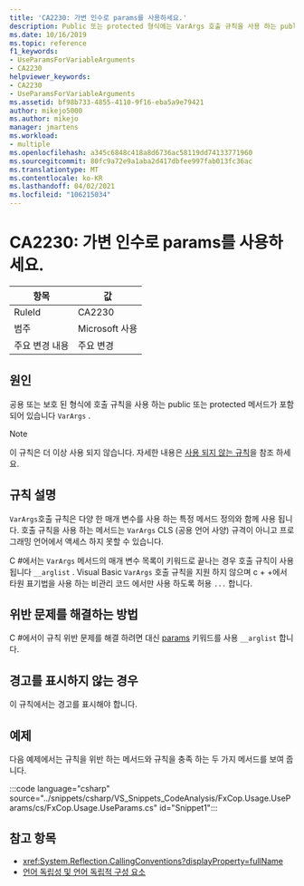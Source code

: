 ```yaml
---
title: 'CA2230: 가변 인수로 params를 사용하세요.'
description: Public 또는 protected 형식에는 VarArgs 호출 규칙을 사용 하는 public 또는 protected 메서드가 포함 되어 있습니다.
ms.date: 10/16/2019
ms.topic: reference
f1_keywords:
- UseParamsForVariableArguments
- CA2230
helpviewer_keywords:
- CA2230
- UseParamsForVariableArguments
ms.assetid: bf98b733-4855-4110-9f16-eba5a9e79421
author: mikejo5000
ms.author: mikejo
manager: jmartens
ms.workload:
- multiple
ms.openlocfilehash: a345c6848c418a8d6736ac58119dd74133771960
ms.sourcegitcommit: 80fc9a72e9a1aba2d417dbfee997fab013fc36ac
ms.translationtype: MT
ms.contentlocale: ko-KR
ms.lasthandoff: 04/02/2021
ms.locfileid: "106215034"
---
```

# <a name="ca2230-use-params-for-variable-arguments"></a>CA2230: 가변 인수로 params를 사용하세요.

|항목|값|
|-|-|
|RuleId|CA2230|
|범주|Microsoft 사용|
|주요 변경 내용|주요 변경|

## <a name="cause"></a>원인
공용 또는 보호 된 형식에 호출 규칙을 사용 하는 public 또는 protected 메서드가 포함 되어 있습니다 `VarArgs` .

> [!NOTE]
> 이 규칙은 더 이상 사용 되지 않습니다. 자세한 내용은 [사용 되지 않는 규칙](fxcop-unported-deprecated-rules.md)을 참조 하세요.

## <a name="rule-description"></a>규칙 설명
`VarArgs`호출 규칙은 다양 한 매개 변수를 사용 하는 특정 메서드 정의와 함께 사용 됩니다. 호출 규칙을 사용 하는 메서드는 `VarArgs` CLS (공용 언어 사양) 규격이 아니고 프로그래밍 언어에서 액세스 하지 못할 수 있습니다.

C #에서는 `VarArgs` 메서드의 매개 변수 목록이 키워드로 끝나는 경우 호출 규칙이 사용 됩니다 `__arglist` . Visual Basic `VarArgs` 호출 규칙을 지원 하지 않으며 c + +에서 타원 표기법을 사용 하는 비관리 코드 에서만 사용 하도록 허용 `...` 합니다.

## <a name="how-to-fix-violations"></a>위반 문제를 해결하는 방법
C #에서이 규칙 위반 문제를 해결 하려면 대신 [params](/dotnet/csharp/language-reference/keywords/params) 키워드를 사용 `__arglist` 합니다.

## <a name="when-to-suppress-warnings"></a>경고를 표시하지 않는 경우
이 규칙에서는 경고를 표시해야 합니다.

## <a name="example"></a>예제
다음 예제에서는 규칙을 위반 하는 메서드와 규칙을 충족 하는 두 가지 메서드를 보여 줍니다.

:::code language="csharp" source="../snippets/csharp/VS_Snippets_CodeAnalysis/FxCop.Usage.UseParams/cs/FxCop.Usage.UseParams.cs" id="Snippet1":::

## <a name="see-also"></a>참고 항목

- <xref:System.Reflection.CallingConventions?displayProperty=fullName>
- [언어 독립성 및 언어 독립적 구성 요소](/dotnet/standard/language-independence-and-language-independent-components)
